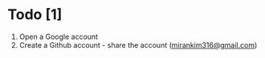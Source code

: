 # Todo [1]

1. Open a Google account
2. Create a Github account - share the account (mirankim316@gmail.com)

